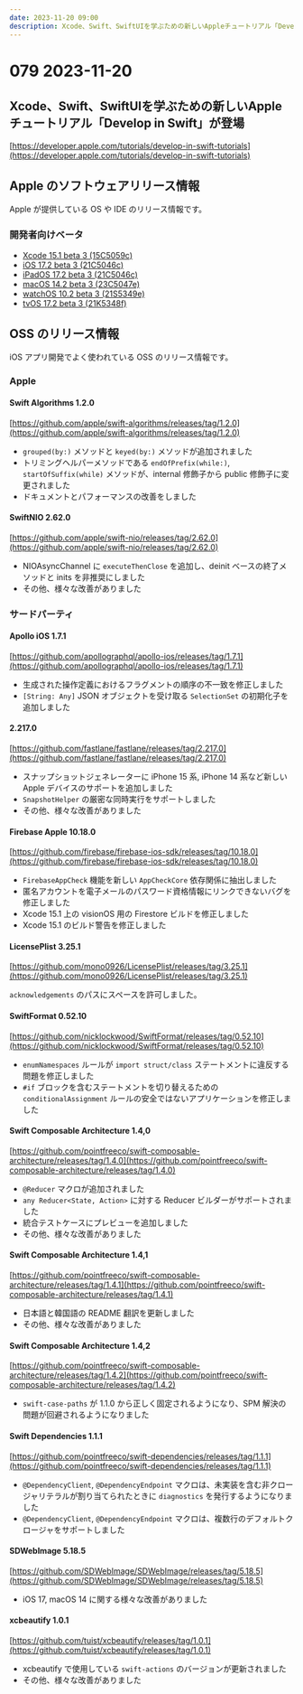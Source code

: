 ```yaml
---
date: 2023-11-20 09:00
description: Xcode、Swift、SwiftUIを学ぶための新しいAppleチュートリアル「Develop in Swift」が登場、ほか
---
```

# 079 2023-11-20

## Xcode、Swift、SwiftUIを学ぶための新しいAppleチュートリアル「Develop in Swift」が登場

[https://developer.apple.com/tutorials/develop-in-swift-tutorials](https://developer.apple.com/tutorials/develop-in-swift-tutorials)

## Apple のソフトウェアリリース情報

Apple が提供している OS や IDE のリリース情報です。

### 開発者向けベータ

- [Xcode 15.1 beta 3 (15C5059c)](https://developer.apple.com/news/releases/?id=11142023f)
- [iOS 17.2 beta 3 (21C5046c)](https://developer.apple.com/news/releases/?id=11142023e)
- [iPadOS 17.2 beta 3 (21C5046c)](https://developer.apple.com/news/releases/?id=11142023d)
- [macOS 14.2 beta 3 (23C5047e)](https://developer.apple.com/news/releases/?id=11142023c)
- [watchOS 10.2 beta 3 (21S5349e)](https://developer.apple.com/news/releases/?id=11142023b)
- [tvOS 17.2 beta 3 (21K5348f)](https://developer.apple.com/news/releases/?id=11142023a)

## OSS のリリース情報

iOS アプリ開発でよく使われている OSS のリリース情報です。

### Apple

#### Swift Algorithms 1.2.0

[https://github.com/apple/swift-algorithms/releases/tag/1.2.0](https://github.com/apple/swift-algorithms/releases/tag/1.2.0)

- `grouped(by:)` メソッドと `keyed(by:)` メソッドが追加されました
- トリミングヘルパーメソッドである `endOfPrefix(while:)`, `startOfSuffix(while)` メソッドが、internal 修飾子から public 修飾子に変更されました
- ドキュメントとパフォーマンスの改善をしました

#### SwiftNIO 2.62.0

[https://github.com/apple/swift-nio/releases/tag/2.62.0](https://github.com/apple/swift-nio/releases/tag/2.62.0)

- NIOAsyncChannel に `executeThenClose` を追加し、deinit ベースの終了メソッドと inits を非推奨にしました
- その他、様々な改善がありました

### サードパーティ

#### Apollo iOS 1.7.1

[https://github.com/apollographql/apollo-ios/releases/tag/1.7.1](https://github.com/apollographql/apollo-ios/releases/tag/1.7.1)

- 生成された操作定義におけるフラグメントの順序の不一致を修正しました
- `[String: Any]` JSON オブジェクトを受け取る `SelectionSet` の初期化子を追加しました

#### 2.217.0

[https://github.com/fastlane/fastlane/releases/tag/2.217.0](https://github.com/fastlane/fastlane/releases/tag/2.217.0)

- スナップショットジェネレーターに iPhone 15 系, iPhone 14 系など新しい Apple デバイスのサポートを追加しました
- `SnapshotHelper` の厳密な同時実行をサポートしました
- その他、様々な改善がありました

#### Firebase Apple 10.18.0

[https://github.com/firebase/firebase-ios-sdk/releases/tag/10.18.0](https://github.com/firebase/firebase-ios-sdk/releases/tag/10.18.0)

- `FirebaseAppCheck` 機能を新しい `AppCheckCore` 依存関係に抽出しました
- 匿名アカウントを電子メールのパスワード資格情報にリンクできないバグを修正しました
- Xcode 15.1 上の visionOS 用の Firestore ビルドを修正しました
- Xcode 15.1 のビルド警告を修正しました

#### LicensePlist 3.25.1

[https://github.com/mono0926/LicensePlist/releases/tag/3.25.1](https://github.com/mono0926/LicensePlist/releases/tag/3.25.1)

`acknowledgements` のパスにスペースを許可しました。

#### SwiftFormat 0.52.10

[https://github.com/nicklockwood/SwiftFormat/releases/tag/0.52.10](https://github.com/nicklockwood/SwiftFormat/releases/tag/0.52.10)

- `enumNamespaces` ルールが `import struct/class` ステートメントに違反する問題を修正しました
- `#if` ブロックを含むステートメントを切り替えるための `conditionalAssignment` ルールの安全ではないアプリケーションを修正しました

#### Swift Composable Architecture 1.4,0

[https://github.com/pointfreeco/swift-composable-architecture/releases/tag/1.4.0](https://github.com/pointfreeco/swift-composable-architecture/releases/tag/1.4.0)

- `@Reducer` マクロが追加されました
- `any Reducer<State, Action>` に対する Reducer ビルダーがサポートされました
- 統合テストケースにプレビューを追加しました
- その他、様々な改善がありました

#### Swift Composable Architecture 1.4,1

[https://github.com/pointfreeco/swift-composable-architecture/releases/tag/1.4.1](https://github.com/pointfreeco/swift-composable-architecture/releases/tag/1.4.1)

- 日本語と韓国語の README 翻訳を更新しました
- その他、様々な改善がありました

#### Swift Composable Architecture 1.4,2

[https://github.com/pointfreeco/swift-composable-architecture/releases/tag/1.4.2](https://github.com/pointfreeco/swift-composable-architecture/releases/tag/1.4.2)

- `swift-case-paths` が 1.1.0 から正しく固定されるようになり、SPM 解決の問題が回避されるようになりました

#### Swift Dependencies 1.1.1

[https://github.com/pointfreeco/swift-dependencies/releases/tag/1.1.1](https://github.com/pointfreeco/swift-dependencies/releases/tag/1.1.1)

- `@DependencyClient`, `@DependencyEndpoint` マクロは、未実装を含む非クロージャリテラルが割り当てられたときに `diagnostics` を発行するようになりました
- `@DependencyClient`, `@DependencyEndpoint` マクロは、複数行のデフォルトクロージャをサポートしました

#### SDWebImage 5.18.5

[https://github.com/SDWebImage/SDWebImage/releases/tag/5.18.5](https://github.com/SDWebImage/SDWebImage/releases/tag/5.18.5)

- iOS 17, macOS 14 に関する様々な改善がありました

#### xcbeautify 1.0.1

[https://github.com/tuist/xcbeautify/releases/tag/1.0.1](https://github.com/tuist/xcbeautify/releases/tag/1.0.1)

- xcbeautify で使用している `swift-actions` のバージョンが更新されました
- その他、様々な改善がありました
